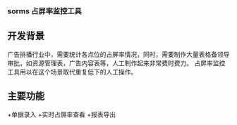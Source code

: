 ### sorms 占屏率监控工具
## 开发背景
广告排播行业中，需要统计各点位的占屏率情况，同时，需要制作大量表格备领导审批，如资源管理表，广告内容表等，人工制作起来非常费时费力。
占屏率监控工具用以在这个场景取代重复低下的人工操作。
## 主要功能
+单据录入
+实时占屏率查看
+报表导出
